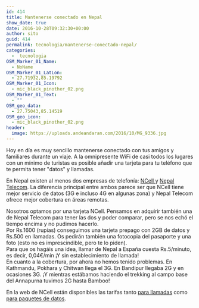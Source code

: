 ```yaml
---
id: 414
title: Mantenerse conectado en Nepal
show_date: true
date: 2016-10-28T09:32:30+00:00
author: sito
guid: 414
permalink: tecnologia/mantenerse-conectado-nepal/
categories:
  -  tecnologia
OSM_Marker_01_Name:
  - NoName
OSM_Marker_01_LatLon:
  - 27.71932,85.19792
OSM_Marker_01_Icon:
  - mic_black_pinother_02.png
OSM_Marker_01_Text:
  - ""
OSM_geo_data:
  - 27.75043,85.14519
OSM_geo_icon:
  - mic_black_pinother_02.png
header:
  image: https://uploads.andeandaran.com/2016/10/MG_9336.jpg
---
```

Hoy en día es muy sencillo mantenerse conectado con tus amigos y familiares durante un viaje. A la omnipresente WiFi de casi todos los lugares con un mínimo de turistas es posible añadir una tarjeta para tu teléfono que te permita tener "datos" y llamadas.

En Nepal existen al menos dos empresas de telefonía: <a href="https://www.ncell.axiata.com" target="_blank">NCell </a>y <a href="https://www.ntc.net.np" target="_blank">Nepal Telecom</a>. La diferencia principal entre ambos parece ser que NCell tiene mejor servicio de datos (3G e incluso 4G en algunas zona)  y Nepal Telecom ofrece mejor cobertura en áreas remotas.

Nosotros optamos por una tarjeta NCell. Pensamos en adquirir también una de Nepal Telecom para tener las dos y poder comparar, pero se nos echó el tiempo encima y no pudimos hacerlo.  
Por Rs.1600 (rupias) conseguimos una tarjeta prepago con 2GB de datos y Rs.500 en llamadas. Os pedirán también una fotocopia del pasaporte y una foto (esto no es imprescindible, pero te lo piden).  
Para que os hagáis una idea, llamar de Nepal a España cuesta Rs.5/minuto, es decir,  0,04€/min  ¡Y sin establecimiento de llamada!  
En cuanto a la cobertura, por ahora no hemos tenido problemas. En Kathmandu, Pokhara y Chitwan llega el 3G. En Bandipur llegaba 2G y en ocasiones 3G. ¡Y mientras estábamos haciendo el trekking al campo base del Annapurna tuvimos 2G hasta Bamboo!

En la web de NCell están disponibles las tarifas tanto <a href="https://www.ncell.axiata.com/Internet/Rates-and-Information/Packages-and-prices" target="_blank">para llamadas</a> como <a href="https://www.ncell.axiata.com/Internet/Rates-and-Information/Packages-and-prices" target="_blank">para paquetes de datos</a>.